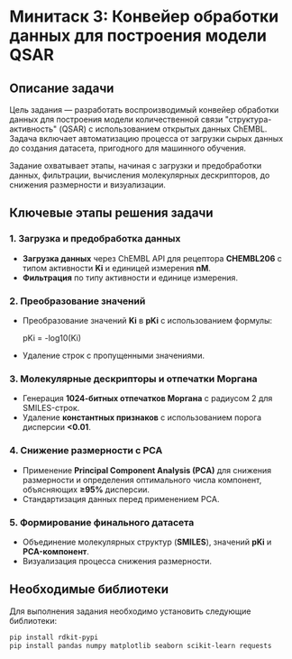 # Минитаск 3: Конвейер обработки данных для построения модели QSAR

## Описание задачи
Цель задания — разработать воспроизводимый конвейер обработки данных для построения модели количественной связи "структура-активность" (QSAR) с использованием открытых данных ChEMBL. Задача включает автоматизацию процесса от загрузки сырых данных до создания датасета, пригодного для машинного обучения.

Задание охватывает этапы, начиная с загрузки и предобработки данных, фильтрации, вычисления молекулярных дескрипторов, до снижения размерности и визуализации.

## Ключевые этапы решения задачи

### 1. Загрузка и предобработка данных
- **Загрузка данных** через ChEMBL API для рецептора **CHEMBL206** с типом активности **Ki** и единицей измерения **nM**.
- **Фильтрация** по типу активности и единице измерения.

### 2. Преобразование значений
- Преобразование значений **Ki** в **pKi** с использованием формулы:
  
  pKi =  -log10(Ki) 
  
- Удаление строк с пропущенными значениями.

### 3. Молекулярные дескрипторы и отпечатки Моргана
- Генерация **1024-битных отпечатков Моргана** с радиусом 2 для SMILES-строк.
- Удаление **константных признаков** с использованием порога дисперсии **<0.01**.

### 4. Снижение размерности с PCA
- Применение **Principal Component Analysis (PCA)** для снижения размерности и определения оптимального числа компонент, объясняющих **≥95%** дисперсии.
- Стандартизация данных перед применением PCA.

### 5. Формирование финального датасета
- Объединение молекулярных структур (**SMILES**), значений **pKi** и **PCA-компонент**.
- Визуализация процесса снижения размерности.

## Необходимые библиотеки
Для выполнения задания необходимо установить следующие библиотеки:

```bash
pip install rdkit-pypi
pip install pandas numpy matplotlib seaborn scikit-learn requests
